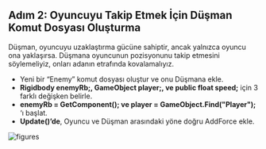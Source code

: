 ## Adım 2: Oyuncuyu Takip Etmek İçin Düşman Komut Dosyası Oluşturma
Düşman, oyuncuyu uzaklaştırma gücüne sahiptir, ancak yalnızca oyuncu ona yaklaşırsa. Düşmana oyuncunun pozisyonunu takip etmesini söylemeliyiz, onları adanın etrafında kovalamalıyız.
 
- Yeni bir “Enemy” komut dosyası oluştur ve onu Düşmana ekle.
- **Rigidbody enemyRb;, GameObject player;, ve public float speed;** için 3 farklı değişken belirle.
-  **enemyRb = GetComponent<Rigidbody>();  ve  player = GameObject.Find("Player");** ‘ı başlat.
- **Update()’de**, Oyuncu ve Düşman arasındaki yöne doğru AddForce ekle.
 
 ![figures]()
